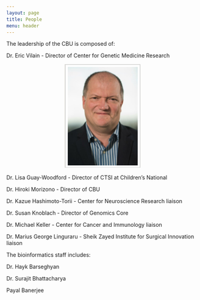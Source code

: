 ```yaml
---
layout: page
title: People
menu: header
---
```


The leadership of the CBU is composed of:

Dr. Eric Vilain - Director of Center for Genetic Medicine Research 
<p align="center">
  <img src="images/eric.png " width="200"/>
</p>
Dr. Lisa Guay-Woodford - Director of CTSI at Children’s National

Dr. Hiroki Morizono - Director of CBU

Dr. Kazue Hashimoto-Torii - Center for Neuroscience Research liaison

Dr. Susan Knoblach - Director of Genomics Core

Dr. Michael Keller - Center for Cancer and Immunology liaison

Dr. Marius George Linguraru - Sheik Zayed Institute for Surgical Innovation liaison

The bioinformatics staff includes:

Dr. Hayk Barseghyan 

Dr. Surajit Bhattacharya  

Payal Banerjee

